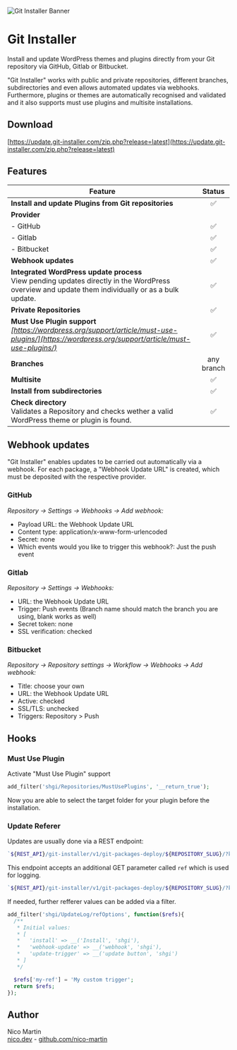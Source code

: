 ![Git Installer Banner](https://update.git-installer.com/assets/banner-1544x500.jpg)

# Git Installer

Install and update WordPress themes and plugins directly from your Git repository via GitHub, Gitlab or Bitbucket.

"Git Installer" works with public and private repositories, different branches, subdirectories and even allows automated
updates via webhooks. Furthermore, plugins or themes are automatically recognised and validated and it also supports
must use plugins and multisite installations.

## Download

[https://update.git-installer.com/zip.php?release=latest](https://update.git-installer.com/zip.php?release=latest)

## Features

| Feature                                                                                                                                               |   Status   |
|-------------------------------------------------------------------------------------------------------------------------------------------------------|:----------:|
| **Install and update Plugins from Git repositories**                                                                                                  |     ✅      |
| **Provider**                                                                                                                                          |            |
| - GitHub                                                                                                                                              |     ✅      |
| - Gitlab                                                                                                                                              |     ✅      |
| - Bitbucket                                                                                                                                           |     ✅      |
| **Webhook updates**                                                                                                                                   |     ✅      |
| **Integrated WordPress update process**<br />View pending updates directly in the WordPress overview and update them individually or as a bulk update.                                                                                           |     ✅      |
| **Private Repositories**                                                                                                                              |     ✅      |
| **Must Use Plugin support**<br />*[https://wordpress.org/support/article/must-use-plugins/](https://wordpress.org/support/article/must-use-plugins/)* |     ✅      |
| **Branches**                                                                                                                                          | any branch |
| **Multisite**                                                                                                                                         |     ✅      |
| **Install from subdirectories**                                                                                                                       |     ✅      |
| **Check directory**<br />Validates a Repository and checks wether a valid WordPress theme or plugin is found.                                         |     ✅      |

## Webhook updates

"Git Installer" enables updates to be carried out automatically via a webhook. For each package, a "Webhook Update URL"
is created, which must be deposited with the respective provider.

### GitHub

*Repository -> Settings -> Webhooks -> Add webhook:*

- Payload URL: the Webhook Update URL
- Content type: application/x-www-form-urlencoded
- Secret: none
- Which events would you like to trigger this webhook?: Just the push event

### Gitlab

*Repository -> Settings -> Webhooks:*

- URL: the Webhook Update URL
- Trigger: Push events (Branch name should match the branch you are using, blank works as well)
- Secret token: none
- SSL verification: checked

### Bitbucket

*Repository -> Repository settings -> Workflow -> Webhooks -> Add webhook:*

- Title: choose your own
- URL: the Webhook Update URL
- Active: checked
- SSL/TLS: unchecked
- Triggers: Repository > Push

## Hooks

### Must Use Plugin

Activate "Must Use Plugin" support

```php
add_filter('shgi/Repositories/MustUsePlugins', '__return_true');
```

Now you are able to select the target folder for your plugin before the installation.

### Update Referer

Updates are usually done via a REST endpoint:

```php
`${REST_API}/git-installer/v1/git-packages-deploy/${REPOSITORY_SLUG}/?key=${REPOSITORY_SECRET}`
```

This endpoint accepts an additional GET parameter called `ref` which is used for logging.

```php
`${REST_API}/git-installer/v1/git-packages-deploy/${REPOSITORY_SLUG}/?key=${REPOSITORY_SECRET}&ref=webhook-update`
```

If needed, further refferer values can be added via a filter.

```php
add_filter('shgi/UpdateLog/refOptions', function($refs){
  /**
   * Initial values:
   * [
   *   'install' => __('Install', 'shgi'),
   *   'webhook-update' => __('webhook', 'shgi'),
   *   'update-trigger' => __('update button', 'shgi')
   * ]
   */

  $refs['my-ref'] = 'My custom trigger';
  return $refs;
});
```

## Author

Nico Martin   
[nico.dev](https://nico.dev) - [github.com/nico-martin](https://github.com/nico-martin)
